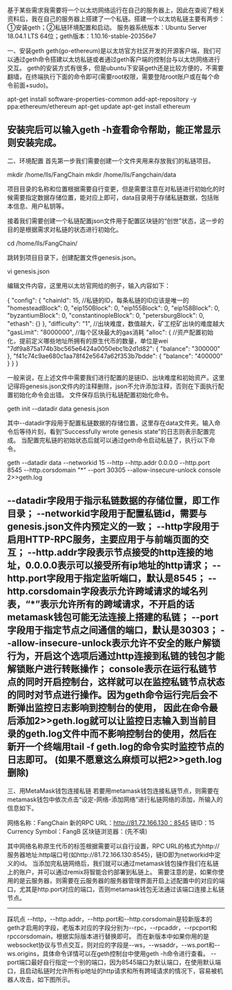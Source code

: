 基于某些需求我需要将一个以太坊网络运行在自己的服务器上，因此在查阅了相关资料后，我在自己的服务器上搭建了一个私链。搭建一个以太坊私链主要有两步：①安装geth；②私链环境配置和启动。
服务器系统版本：Ubuntu Server 18.04.1 LTS 64位；geth版本：1.10.16-stable-20356e7

一、安装geth
geth(go-ethereum)是以太坊官方社区开发的开源客户端，我们可以通过geth命令搭建以太坊私链或者通过geth客户端的控制台与以太坊网络进行交互。
geth的安装方式有很多，但是ubuntu下安装geth还是比较方便的，不需要翻墙，在终端执行下面的命令即可(需要root权限，需要登陆root账户或在每个命令前面+sudo)。

apt-get install software-properties-common
add-apt-repository -y ppa:ethereum/ethereum
apt-get update
apt-get install ethereum

安装完后可以输入geth -h查看命令帮助，能正常显示则安装完成。
---------------------------------------------------------------------------------------------------------------------

二、环境配置
首先第一步我们需要创建一个文件夹用来存放我们的私链项目。

mkdir /home/lls/FangChain
mkdir /home/lls/Fangchain/data

项目目录的名称和位置根据需要自行变更，但是需要注意在对私链进行初始化的时候需要指定数据存储位置，能对应上即可，data目录用于存储私链数据，包括账本信息、用户私钥等。


接着我们需要创建一个私链配置json文件用于配置区块链的“创世”状态，这一步的目的是根据需求对私链的状态进行初始化。

cd /home/lls/FangChain/

跳转到项目目录下，创建配置文件genesis.json。

vi genesis.json


编辑文件内容，这里用以太坊官网给的例子，输入内容如下：

{
  "config": {
    "chainId": 15,    //私链的ID，每条私链的ID应该是唯一的
    "homesteadBlock": 0,
    "eip150Block": 0,
    "eip155Block": 0,
    "eip158Block": 0,
    "byzantiumBlock": 0,
    "constantinopleBlock": 0,
    "petersburgBlock": 0,
    "ethash": {}
  },
  "difficulty": "1",    //出块难度，数值越大，矿工挖矿出块的难度越大
  "gasLimit": "8000000",    //每个区块最大的gas消耗
  "alloc": {    //资产配置初始化，提前定义哪些地址所拥有的原生代币的数量，单位是wei
    "7df9a875a174b3bc565e6424a0050ebc1b2d1d82": { "balance": "300000" },
    "f41c74c9ae680c1aa78f42e5647a62f353b7bdde": { "balance": "400000" }
  }
}

一般来说，在上述文件中需要我们进行配置的是链ID、出块难度和初始资产。这里记得将genesis.json文件内的注释删除，json不允许添加注释，否则在下面执行配置初始化命令会出错。
文件保存后执行私链配置初始化命令。

geth init --datadir data genesis.json

其中--datadir字段用于配置私链数据的存储位置，这里存在data文件夹。输入命令后等待片刻，看到“Successfully wrote genesis state”的日志则表示配置完成。
当配置完私链的初始状态后就可以通过geth命令启动私链了，执行以下命令。

geth --datadir data --networkid 15 --http --http.addr 0.0.0.0 --http.port 8545 --http.corsdomain "*" --port 30305 --allow-insecure-unlock console 2>>geth.log

--datadir字段用于指示私链数据的存储位置，即工作目录；
--networkid字段用于配置私链id，需要与genesis.json文件内预定义的一致；
--http字段用于启用HTTP-RPC服务，主要应用于与前端页面的交互；
--http.addr字段表示节点接受的http连接的地址，0.0.0.0表示可以接受所有ip地址的http请求；
--http.port字段用于指定监听端口，默认是8545；
--http.corsdomain字段表示允许跨域请求的域名列表，“*”表示允许所有的跨域请求，不开启的话metamask钱包可能无法连接上搭建的私链；
--port字段用于指定节点之间通信的端口，默认是30303；
--allow-insecure-unlock表示允许不安全的账户解锁行为，开启这个选项后通过http连接到私链的钱包才能解锁账户进行转账操作；
console表示在运行私链节点的同时开启控制台，这样就可以在监控私链节点状态的同时对节点进行操作。因为geth命令运行完后会不断弹出监控日志影响到控制台的使用，
因此在命令最后添加2>>geth.log就可以让监控日志输入到当前目录的geth.log文件中而不影响控制台的使用，然后在新开一个终端用tail -f geth.log的命令实时监控节点的日志即可。
(如果不愿意这么麻烦可以把2>>geth.log删除)
---------------------------------------------------------------------------------------------------------------------

三、用MetaMask钱包连接私链
若要用metamask钱包连接私链节点，则需要在metamask钱包中依次点击“设定-网络-添加网络”进行私链网络的添加，所输入的信息如下。

网络名称：FangChain
新的RPC URL：http://81.72.166.130：8545
链ID：15
Currency Symbol：FangB
区块链浏览器：(先不填)

其中网络名称原生代币的标签根据需要可以自行设置，RPC URL的格式为http://服务器地址:http端口号(如http://81.72.166.130:8545)，链ID即为networkid中定义的id。
当添加完私链网络后，我们就可以通过metamask钱包操作我们在私链上的账户，并可以通过remix将智能合约部署到私链上。
需要注意的是，如果你使用的是云服务器，则需要在云服务器的服务器管理界面开启上述配置中的对应的端口，尤其是http.port对应的端口，否则metamask钱包无法通过该端口连接上私链节点。
  
---------------------------------------------------------------------------------------------------------------------
踩坑点
--http，--http.addr，--http.port和--http.corsdomain是较新版本的geth才启用的字段，老版本对应的字段分别为--rpc，--rpcaddr，--rpcport和rpccorsdomain，根据实际版本进行替换即可。
而在新版本中如果你用的是websocket协议与节点交互，则对应的字段是--ws，--wsaddr，--ws.port和--ws.origins，具体命令详情可以在geth控制台中使用geth -h命令进行查看。
--port端口最好自行指定一个别的端口，因为8545端口为默认端口，在使用默认端口，且启动私链时允许所有ip地址的http请求和所有跨域请求的情况下，容易被机器人攻击，如下图所示。
